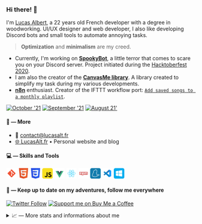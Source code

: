 ### Hi there! 👋

I'm [Lucas Albert](https://lucasalt.fr), a 22 years old French developer with a degree in woodworking.
UI/UX designer and web developer, I also like developing Discord bots and small tools to automate annoying tasks.

> **Optimization** and **minimalism** are my creed.

* Currently, I'm working on **[SpookyBot](https://github.com/LucasCtrl/SpookyBot/)**, a little terror that comes to scare you on your Discord server. Project initiated during the [Hacktoberfest 2020](https://hacktoberfest.digitalocean.com/).
* I am also the creator of the **[CanvasMe library](https://github.com/LucasCtrl/CanvasMe)**. A library created to simplify my task during my various developments.
* **[n8n](https://n8n.io/)** enthusiast. Creator of the IFTTT workflow port: [`Add saved songs to a monthly playlist`](https://n8n.io/workflows/1074).

<!-- <table align="center">
  <tr>
    <td align="center">
     <a href="https://now-playing.lucasalt.dev/now-playing?open"><img src="https://now-playing.lucasalt.dev/now-playing" width="256" height="64" alt="Now Playing"></a>
   </td>
   <td align="center">
   Probably listening music now. You can follow me on <a href="https://open.spotify.com/user/z9l6extvzbinsf8fna7kz6skn" target="_blank">Spotify</a> 🎶
   </td>
     </tr>
</table> -->

[![October '21](https://img.shields.io/badge/October%2021'-%231DB954.svg?&style=for-the-badge&logo=spotify&logoColor=white)](https://open.spotify.com/playlist/0LDsAubmCKHxySKA03wwsc) [![September '21](https://img.shields.io/badge/September%2021'-%231DB954.svg?&style=for-the-badge&logo=spotify&logoColor=white)](https://open.spotify.com/playlist/6C16BRVy3s9xw5Sa3Yl4K7) [![August 21'](https://img.shields.io/badge/August%2021'-%231DB954.svg?&style=for-the-badge&logo=spotify&logoColor=white)](https://open.spotify.com/playlist/29qdh0ZQTFTs2emFFUcnmY)

#### 🎈 — More

- 📧 contact@lucasalt.fr
- [🌐 LucasAlt.fr](https://lucasalt.fr) • Personal website and blog

#### 💻 — Skills and Tools

<p align="left">
    <img height="28" width="28" src="https://raw.githubusercontent.com/edent/SuperTinyIcons/master/images/svg/git.svg" />
    <img height="28" width="28" src="https://raw.githubusercontent.com/edent/SuperTinyIcons/master/images/svg/html5.svg" />
    <img height="28" width="28" src="https://raw.githubusercontent.com/edent/SuperTinyIcons/master/images/svg/css3.svg" />
    <img height="28" width="28" src="https://raw.githubusercontent.com/edent/SuperTinyIcons/master/images/svg/javascript.svg" />
    <img height="28" width="28" src="https://raw.githubusercontent.com/edent/SuperTinyIcons/master/images/svg/vue.svg" />
    <img height="28" width="28" src="https://raw.githubusercontent.com/edent/SuperTinyIcons/master/images/svg/react.svg" />
    <img height="28" width="28" src="https://raw.githubusercontent.com/edent/SuperTinyIcons/master/images/svg/npm.svg" />    
    <img height="28" width="28" src="https://raw.githubusercontent.com/edent/SuperTinyIcons/master/images/svg/yarn.svg" />
    <img height="28" width="28" src="https://raw.githubusercontent.com/edent/SuperTinyIcons/master/images/svg/visualstudiocode.svg" />
    <img height="28" width="28" src="https://raw.githubusercontent.com/edent/SuperTinyIcons/master/images/svg/windows.svg" />
</p>

#### 🔔 — Keep up to date on my adventures, follow me everywhere

[![Twitter Follow](https://img.shields.io/twitter/follow/lucasctrlalt?color=%231DA1F2&label=Follow%20me&logo=Twitter&style=for-the-badge)](https://twitter.com/lucasctrlalt) [![Support me on Buy Me a Coffee](https://img.shields.io/badge/-Support%20me-%23FFDD00?style=for-the-badge&logo=buy-me-a-coffee&logoColor=black)](https://www.buymeacoffee.com/lucasalt?via=lucasalt)

<details>
<summary>📈 — More stats and informations about me</summary>
<table>
  <tr>
    <td align="center">
      <img src="https://metrics.lecoq.io/lucasctrl?template=classic&base.header=0&base.activity=0&base.community=0&base.metadata=0&languages=1&pagespeed=1&pagespeed.detailed=false&pagespeed.screenshot=false&posts.limit=4&posts.source=dev.to&tweets.limit=2&config.timezone=Europe%2FParis"/>
     </td>
  </tr>
</table>
</details>

